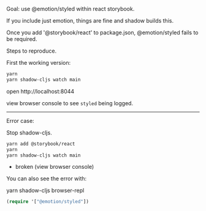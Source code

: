 Goal: use @emotion/styled within react storybook.

If you include just emotion, things are fine and shadow builds this.

Once you add '@storybook/react' to package.json, @emotion/styled fails to be required.

Steps to reproduce.

First the working version:
```bash
yarn
yarn shadow-cljs watch main
```
open http://localhost:8044

view browser console to see `styled` being logged.

---
Error case:

Stop shadow-cljs.

```bash
yarn add @storybook/react
yarn
yarn shadow-cljs watch main
```

- broken (view browser console)

You can also see the error with:

yarn shadow-cljs browser-repl

```clojure
(require '["@emotion/styled"])
```
